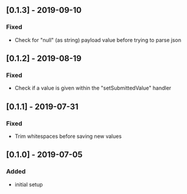 ## [0.1.3] - 2019-09-10
### Fixed
- Check for "null" (as string) payload value before trying to parse json

## [0.1.2] - 2019-08-19
### Fixed
- Check if a value is given within the "setSubmittedValue" handler

## [0.1.1] - 2019-07-31
### Fixed
- Trim whitespaces before saving new values

## [0.1.0] - 2019-07-05
### Added
- initial setup
